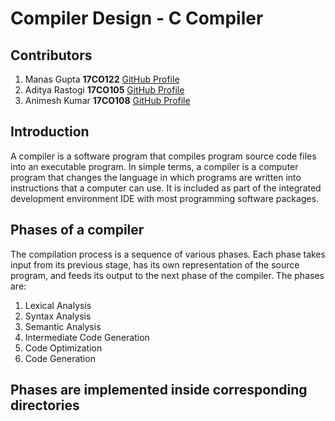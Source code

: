 # Compiler Design - C Compiler
## Contributors
1. Manas Gupta **17CO122** [GitHub Profile](https://github.com/manas11)
2. Aditya Rastogi **17CO105** [GitHub Profile](https://github.com/aditya-rastogi23)
3. Animesh Kumar **17CO108** [GitHub Profile](https://github.com/animeshk08)
  
## Introduction
A compiler is a software program that compiles program source code files into an executable program. In simple terms, a compiler is a computer program that changes the language in which programs are written into instructions that a computer can use. It is included as part of the integrated development environment IDE with most programming software packages.

## Phases of a compiler
The compilation process is a sequence of various phases. Each phase takes input from its previous stage, has its own representation of the source program, and feeds its output to the next phase of the compiler. The phases are:

1.  Lexical Analysis
2.  Syntax Analysis
3.  Semantic Analysis
4.  Intermediate Code Generation
5.  Code Optimization
6.  Code Generation

## Phases are implemented inside corresponding directories
